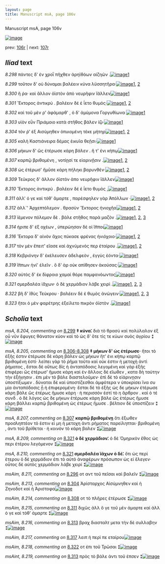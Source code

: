 ```yaml
---
layout: page
title: Manuscript msA, page 106v
---
```


Manuscript msA, page 106v

[![image](http://www.homermultitext.org/iipsrv?OBJ=IIP,1.0&FIF=/project/homer/pyramidal/deepzoom/hmt/vaimg/2017a/VA106VN_0609.tif&WID=100&CVT=JPEG)](http://www.homermultitext.org/ict2/?urn=urn:cite2:hmt:vaimg.2017a:VA106VN_0609)

prev:  [106r](../106r) | next:  [107r](../107r)

## *Iliad* text

*8.298* <a id="8.298"/> πάντες δ' ἐν χροῒ πῆχθεν ἀρηϊθόων αἰζηῶν .[![image](http://www.homermultitext.org/iipsrv?OBJ=IIP,1.0&FIF=/project/homer/pyramidal/deepzoom/hmt/vaimg/2017a/VA106VN_0609.tif&RGN=0.4505,0.2434,0.4184,0.0361&WID=1000&CVT=JPEG)](http://www.homermultitext.org/ict2/?urn=urn:cite2:hmt:vaimg.2017a:VA106VN_0609@0.4505,0.2434,0.4184,0.0361)[1](#msA_8.1)

*8.299* <a id="8.299"/> τοῦτον δ' οὐ δύναμαι βαλέειν κύνα λϋσσητῆρα·[![image](http://www.homermultitext.org/iipsrv?OBJ=IIP,1.0&FIF=/project/homer/pyramidal/deepzoom/hmt/vaimg/2017a/VA106VN_0609.tif&RGN=0.4344,0.266,0.4505,0.0323&WID=1000&CVT=JPEG)](http://www.homermultitext.org/ict2/?urn=urn:cite2:hmt:vaimg.2017a:VA106VN_0609@0.4344,0.266,0.4505,0.0323)[1](#msA_8.1), [2](#msA_8.204)

*8.300* <a id="8.300"/> ῆ ῥα· καὶ ἄλλον ὀϊστὸν ἀπὸ νευρῆφιν ἴ̈αλλεν[![image](http://www.homermultitext.org/iipsrv?OBJ=IIP,1.0&FIF=/project/homer/pyramidal/deepzoom/hmt/vaimg/2017a/VA106VN_0609.tif&RGN=0.4464,0.2863,0.4114,0.0323&WID=1000&CVT=JPEG)](http://www.homermultitext.org/ict2/?urn=urn:cite2:hmt:vaimg.2017a:VA106VN_0609@0.4464,0.2863,0.4114,0.0323)[1](#msA_8.1)

*8.301* <a id="8.301"/> Ἕκτορος ἀντικρὺ . 					βαλέειν δέ ἑ ΐετο θυμός·[![image](http://www.homermultitext.org/iipsrv?OBJ=IIP,1.0&FIF=/project/homer/pyramidal/deepzoom/hmt/vaimg/2017a/VA106VN_0609.tif&RGN=0.4434,0.3043,0.4114,0.0323&WID=1000&CVT=JPEG)](http://www.homermultitext.org/ict2/?urn=urn:cite2:hmt:vaimg.2017a:VA106VN_0609@0.4434,0.3043,0.4114,0.0323)[1](#msA_8.1), [2](#msAim_8.212)

*8.302* <a id="8.302"/> καὶ τοῦ μὲν ρ' ἀφάμαρθ' , ὁ δ' ἀμύμονα Γοργυθίωνα 				[![image](http://www.homermultitext.org/iipsrv?OBJ=IIP,1.0&FIF=/project/homer/pyramidal/deepzoom/hmt/vaimg/2017a/VA106VN_0609.tif&RGN=0.4505,0.3186,0.4384,0.0323&WID=1000&CVT=JPEG)](http://www.homermultitext.org/ict2/?urn=urn:cite2:hmt:vaimg.2017a:VA106VN_0609@0.4505,0.3186,0.4384,0.0323)[1](#msA_8.1)

*8.303* <a id="8.303"/> υἱὸν εῢν Πριάμοιο κατὰ στῆθος βάλεν ἰ̈ῷ·[![image](http://www.homermultitext.org/iipsrv?OBJ=IIP,1.0&FIF=/project/homer/pyramidal/deepzoom/hmt/vaimg/2017a/VA106VN_0609.tif&RGN=0.4354,0.3396,0.4164,0.0323&WID=1000&CVT=JPEG)](http://www.homermultitext.org/ict2/?urn=urn:cite2:hmt:vaimg.2017a:VA106VN_0609@0.4354,0.3396,0.4164,0.0323)[1](#msA_8.1)

*8.304* <a id="8.304"/> τόν ῥ' ἐξ Αισύμηθεν ὀπυιομένη τέκε μήτηρ[![image](http://www.homermultitext.org/iipsrv?OBJ=IIP,1.0&FIF=/project/homer/pyramidal/deepzoom/hmt/vaimg/2017a/VA106VN_0609.tif&RGN=0.4535,0.3576,0.4074,0.0323&WID=1000&CVT=JPEG)](http://www.homermultitext.org/ict2/?urn=urn:cite2:hmt:vaimg.2017a:VA106VN_0609@0.4535,0.3576,0.4074,0.0323)[1](#msA_8.1), [2](#msAim_8.213)

*8.305* <a id="8.305"/> καλὴ Καστιάνειρα δέμας 					ἐικυῖα θεῇσι·[![image](http://www.homermultitext.org/iipsrv?OBJ=IIP,1.0&FIF=/project/homer/pyramidal/deepzoom/hmt/vaimg/2017a/VA106VN_0609.tif&RGN=0.4535,0.3779,0.4134,0.0323&WID=1000&CVT=JPEG)](http://www.homermultitext.org/ict2/?urn=urn:cite2:hmt:vaimg.2017a:VA106VN_0609@0.4535,0.3779,0.4134,0.0323)[1](#msA_8.1)

*8.306* <a id="8.306"/> μήκων δ' ὣς ἑτέρωσε κάρη βάλεν . ἥ τ' ἐνι κήπῳ[![image](http://www.homermultitext.org/iipsrv?OBJ=IIP,1.0&FIF=/project/homer/pyramidal/deepzoom/hmt/vaimg/2017a/VA106VN_0609.tif&RGN=0.4394,0.3959,0.4535,0.0316&WID=1000&CVT=JPEG)](http://www.homermultitext.org/ict2/?urn=urn:cite2:hmt:vaimg.2017a:VA106VN_0609@0.4394,0.3959,0.4535,0.0316)[1](#msA_8.1)

*8.307* <a id="8.307"/> καρπῷ βριθομένη , νοτίῃσί τε εἰαρινῇσιν .[![image](http://www.homermultitext.org/iipsrv?OBJ=IIP,1.0&FIF=/project/homer/pyramidal/deepzoom/hmt/vaimg/2017a/VA106VN_0609.tif&RGN=0.4404,0.414,0.4454,0.0316&WID=1000&CVT=JPEG)](http://www.homermultitext.org/ict2/?urn=urn:cite2:hmt:vaimg.2017a:VA106VN_0609@0.4404,0.414,0.4454,0.0316)[1](#msA_8.207), [2](#msA_8.1)

*8.308* <a id="8.308"/> ὡς ἑτέρωσ' ἤμῡσε κάρη πήληκι βαρυνθέν·[![image](http://www.homermultitext.org/iipsrv?OBJ=IIP,1.0&FIF=/project/homer/pyramidal/deepzoom/hmt/vaimg/2017a/VA106VN_0609.tif&RGN=0.4424,0.4305,0.4244,0.0316&WID=1000&CVT=JPEG)](http://www.homermultitext.org/ict2/?urn=urn:cite2:hmt:vaimg.2017a:VA106VN_0609@0.4424,0.4305,0.4244,0.0316)[1](#msAim_8.214), [2](#msA_8.1)

*8.309* <a id="8.309"/> Τεῦκρος δ' ἄλλον 					ὀϊστὸν ἀπο νευρῆφιν ἴ̈αλλεν[![image](http://www.homermultitext.org/iipsrv?OBJ=IIP,1.0&FIF=/project/homer/pyramidal/deepzoom/hmt/vaimg/2017a/VA106VN_0609.tif&RGN=0.4555,0.45,0.4294,0.0346&WID=1000&CVT=JPEG)](http://www.homermultitext.org/ict2/?urn=urn:cite2:hmt:vaimg.2017a:VA106VN_0609@0.4555,0.45,0.4294,0.0346)[1](#msA_8.1)

*8.310* <a id="8.310"/> Ἕκτορος ἀντικρὺ . 					βαλέειν δέ ἑ ΐετο θυμὸς ,[![image](http://www.homermultitext.org/iipsrv?OBJ=IIP,1.0&FIF=/project/homer/pyramidal/deepzoom/hmt/vaimg/2017a/VA106VN_0609.tif&RGN=0.4555,0.4688,0.4084,0.0346&WID=1000&CVT=JPEG)](http://www.homermultitext.org/ict2/?urn=urn:cite2:hmt:vaimg.2017a:VA106VN_0609@0.4555,0.4688,0.4084,0.0346)[1](#msA_8.1)

*8.311* <a id="8.311"/> ἀλλ' ό γε καὶ τόθ' ἅμαρτε , παρέσφηλεν γὰρ Ἀπόλλων ·[![image](http://www.homermultitext.org/iipsrv?OBJ=IIP,1.0&FIF=/project/homer/pyramidal/deepzoom/hmt/vaimg/2017a/VA106VN_0609.tif&RGN=0.4555,0.4853,0.4334,0.0361&WID=1000&CVT=JPEG)](http://www.homermultitext.org/ict2/?urn=urn:cite2:hmt:vaimg.2017a:VA106VN_0609@0.4555,0.4853,0.4334,0.0361)[1](#msA_8.1), [2](#msAim_8.215)

*8.312* <a id="8.312"/> ἀλλ`' Ἀρχεπτόλεμον . 					θρασὺν Ἕκτορος ἡνιοχῆα[![image](http://www.homermultitext.org/iipsrv?OBJ=IIP,1.0&FIF=/project/homer/pyramidal/deepzoom/hmt/vaimg/2017a/VA106VN_0609.tif&RGN=0.4424,0.5064,0.4454,0.0353&WID=1000&CVT=JPEG)](http://www.homermultitext.org/ict2/?urn=urn:cite2:hmt:vaimg.2017a:VA106VN_0609@0.4424,0.5064,0.4454,0.0353)[1](#msA_8.1), [2](#msA_8.208)

*8.313* <a id="8.313"/> ϊέμενον πόλεμον δὲ . βάλε στῆθος παρὰ μαζὸν .[![image](http://www.homermultitext.org/iipsrv?OBJ=IIP,1.0&FIF=/project/homer/pyramidal/deepzoom/hmt/vaimg/2017a/VA106VN_0609.tif&RGN=0.4474,0.5237,0.4424,0.0376&WID=1000&CVT=JPEG)](http://www.homermultitext.org/ict2/?urn=urn:cite2:hmt:vaimg.2017a:VA106VN_0609@0.4474,0.5237,0.4424,0.0376)[1](#msAint_8.219), [2](#msAim_8.216), [3](#msA_8.1)

*8.314* <a id="8.314"/> ήριπε δ' ἐξ οχέων , ὑπερώησαν δέ οἱ ἵ̈πποι[![image](http://www.homermultitext.org/iipsrv?OBJ=IIP,1.0&FIF=/project/homer/pyramidal/deepzoom/hmt/vaimg/2017a/VA106VN_0609.tif&RGN=0.4575,0.544,0.4014,0.0353&WID=1000&CVT=JPEG)](http://www.homermultitext.org/ict2/?urn=urn:cite2:hmt:vaimg.2017a:VA106VN_0609@0.4575,0.544,0.4014,0.0353)[1](#msA_8.1)

*8.316* <a id="8.316"/> Ἕκτορα δ' αἰνὸν ἄχος 					πύκασε φρένας ἡνιόχοιο·[![image](http://www.homermultitext.org/iipsrv?OBJ=IIP,1.0&FIF=/project/homer/pyramidal/deepzoom/hmt/vaimg/2017a/VA106VN_0609.tif&RGN=0.4424,0.5642,0.4545,0.0331&WID=1000&CVT=JPEG)](http://www.homermultitext.org/ict2/?urn=urn:cite2:hmt:vaimg.2017a:VA106VN_0609@0.4424,0.5642,0.4545,0.0331)[1](#msA_8.1), [2](#msAint_8.220)

*8.317* <a id="8.317"/> τὸν μὲν ἔπειτ' εἴασε καὶ ἀχνύμενός περ ἑταίρου .[![image](http://www.homermultitext.org/iipsrv?OBJ=IIP,1.0&FIF=/project/homer/pyramidal/deepzoom/hmt/vaimg/2017a/VA106VN_0609.tif&RGN=0.4374,0.583,0.4585,0.0368&WID=1000&CVT=JPEG)](http://www.homermultitext.org/ict2/?urn=urn:cite2:hmt:vaimg.2017a:VA106VN_0609@0.4374,0.583,0.4585,0.0368)[1](#msA_8.1), [2](#msAim_8.217)

*8.318* <a id="8.318"/> Κεβριόνην δ' ἐκέλευσεν 					ἀδελφεὸν , ἐγγὺς ἐόντα·[![image](http://www.homermultitext.org/iipsrv?OBJ=IIP,1.0&FIF=/project/homer/pyramidal/deepzoom/hmt/vaimg/2017a/VA106VN_0609.tif&RGN=0.4585,0.6011,0.4354,0.0331&WID=1000&CVT=JPEG)](http://www.homermultitext.org/ict2/?urn=urn:cite2:hmt:vaimg.2017a:VA106VN_0609@0.4585,0.6011,0.4354,0.0331)[1](#msA_8.1)

*8.319* <a id="8.319"/> ἵ̈ππων ἡνί' ἑλεῖν . ὃ δ' ὰρ οὐκ απίθησεν ἀκούσας·[![image](http://www.homermultitext.org/iipsrv?OBJ=IIP,1.0&FIF=/project/homer/pyramidal/deepzoom/hmt/vaimg/2017a/VA106VN_0609.tif&RGN=0.4585,0.6183,0.4444,0.0383&WID=1000&CVT=JPEG)](http://www.homermultitext.org/ict2/?urn=urn:cite2:hmt:vaimg.2017a:VA106VN_0609@0.4585,0.6183,0.4444,0.0383)[1](#msA_8.1)

*8.320* <a id="8.320"/> αὐτὸς δ' ἐκ δίφροιο χαμαὶ θόρε παμφανόωντος[![image](http://www.homermultitext.org/iipsrv?OBJ=IIP,1.0&FIF=/project/homer/pyramidal/deepzoom/hmt/vaimg/2017a/VA106VN_0609.tif&RGN=0.4635,0.6356,0.4354,0.0353&WID=1000&CVT=JPEG)](http://www.homermultitext.org/ict2/?urn=urn:cite2:hmt:vaimg.2017a:VA106VN_0609@0.4635,0.6356,0.4354,0.0353)[1](#msA_8.1)

*8.321* <a id="8.321"/> σμερδαλέα ἰ̈άχων· ὁ δὲ χερμάδιον λάβε χειρὶ .[![image](http://www.homermultitext.org/iipsrv?OBJ=IIP,1.0&FIF=/project/homer/pyramidal/deepzoom/hmt/vaimg/2017a/VA106VN_0609.tif&RGN=0.4525,0.6544,0.4424,0.0383&WID=1000&CVT=JPEG)](http://www.homermultitext.org/ict2/?urn=urn:cite2:hmt:vaimg.2017a:VA106VN_0609@0.4525,0.6544,0.4424,0.0383)[1](#msA_8.1), [2](#msA_8.210), [3](#msA_8.209)

*8.322* <a id="8.322"/> βῆ δ' ϊθὺς Τεύκρου · 					βαλέειν δέ ἑ θυμὸς ἀνώγειν·[![image](http://www.homermultitext.org/iipsrv?OBJ=IIP,1.0&FIF=/project/homer/pyramidal/deepzoom/hmt/vaimg/2017a/VA106VN_0609.tif&RGN=0.4494,0.6732,0.4545,0.0346&WID=1000&CVT=JPEG)](http://www.homermultitext.org/ict2/?urn=urn:cite2:hmt:vaimg.2017a:VA106VN_0609@0.4494,0.6732,0.4545,0.0346)[1](#msAim_8.218), [2](#msA_8.1), [3](#msAext_8.221)

*8.323* <a id="8.323"/> ἤτοι ὁ μὲν φαρέτρης ἐξείλετο πικρὸν ὀϊστὸν .[![image](http://www.homermultitext.org/iipsrv?OBJ=IIP,1.0&FIF=/project/homer/pyramidal/deepzoom/hmt/vaimg/2017a/VA106VN_0609.tif&RGN=0.4645,0.6935,0.4044,0.0338&WID=1000&CVT=JPEG)](http://www.homermultitext.org/ict2/?urn=urn:cite2:hmt:vaimg.2017a:VA106VN_0609@0.4645,0.6935,0.4044,0.0338)[1](#msA_8.1)

## *Scholia* text

*msA, 8.204, commenting on* [8.299](#8.299)  <a id="msA_8.204"/> **‡ κύνα⁚** διὰ τὸ θρασὺ καὶ πολύλαλον ἐξ οὗ νῦν ἔφυγες θάνατον κύον καὶ τὸ ὡς δ' ὅτε τίς τε κύων συὸς ἀγρίου ⁑[![image](http://www.homermultitext.org/iipsrv?OBJ=IIP,1.0&FIF=/project/homer/pyramidal/deepzoom/hmt/vaimg/2017a/VA106VN_0609.tif&RGN=0.1743,0.1341,0.6634,0.035&WID=1000&CVT=JPEG)](http://www.homermultitext.org/ict2/?urn=urn:cite2:hmt:vaimg.2017a:VA106VN_0609@0.1743,0.1341,0.6634,0.035)

*msA, 8.205, commenting on* [8.306-8.308](#8.306-8.308)  <a id="msA_8.205"/> **‡ μήκων δ' ὡς ἑτέρωσε·** ἤτοι τὸ ἑξῆς ἐστιν ἑτέρωσε δὲ κάρη βάλεν ὡς μήκων ἥτ' ἐνι κήπῳ καρπῷ βριθομένη ἐστί· λείπει γὰρ τὸ ῥῆμα τοῦτο καὶ οὐκ ἐστιν ἡ μετοχὴ ἀντὶ ῥήματος , ἔσται δὲ οὕτως δῖς ἡ ἀνταπόδοσις λεγομένη καὶ γὰρ ἑξῆς ἐπιφέρει ὣς ἑτέρωσ' ἤμυσε κάρη καὶ ἐν ἄλλοις δὲ εἴωθεν , κατα δὴ ταύτην τὴν ἐξήγησιν . ἐπι μὲν τὸ βάλε διαστελοῦμεν· ἐπὶ δὲ τὸ εἰἀρινῃσιν ὑποστίξωμεν . δύναται δὲ καὶ ὑποστίζεσθαι ἀμφότερα ν ὑποκρίσει ἵνα συ μία ἀνταπόδοσις ᾖ ἡ ἐπιφερομένη· ἔσται δὲ τὸ ἑξῆς ὡς δε μήκων ἑτέρωσε κάρη βάλε ὣς ἑτέρως ἤμυσε κάρη · ἠ περισσόν ἐστί τὸ η ἄρθρον . καὶ ὁ τέ συνδ . ὁ δὲ λόγος ὡς δε μήκων ἑτέρωσε κάρη βάλε ὣς ἑτέρως ἤμυσε κάρη βάλλει καρπῷ βριθομένη ὡς ἑτέρως ἤμυσε . βέλτιον δὲ ὑποστίζειν ⁑[![image](http://www.homermultitext.org/iipsrv?OBJ=IIP,1.0&FIF=/project/homer/pyramidal/deepzoom/hmt/vaimg/2017a/VA106VN_0609.tif&RGN=0.1777,0.3958,0.226,0.2532&WID=1000&CVT=JPEG)](http://www.homermultitext.org/ict2/?urn=urn:cite2:hmt:vaimg.2017a:VA106VN_0609@0.1777,0.3958,0.226,0.2532)

*msA, 8.207, commenting on* [8.307](#8.307)  <a id="msA_8.207"/> **καρπῷ βριθομένῃ** ὅτι ἔξωθεν προσληπτέον τὸ ἐστιν εἰ μη ἡ μετοχη ἀντι ρήματος παρείληπται· βριθομένη , ἀντι τοῦ βρίθεται · ἠ κοινὸν τὸ κάρη βαλεν ⁑[![image](http://www.homermultitext.org/iipsrv?OBJ=IIP,1.0&FIF=/project/homer/pyramidal/deepzoom/hmt/vaimg/2017a/VA106VN_0609.tif&RGN=0.1829,0.6642,0.2406,0.0669&WID=1000&CVT=JPEG)](http://www.homermultitext.org/ict2/?urn=urn:cite2:hmt:vaimg.2017a:VA106VN_0609@0.1829,0.6642,0.2406,0.0669)

*msA, 8.209, commenting on* [8.321](#8.321)  <a id="msA_8.209"/> **ὁ δὲ χερμάδιον⁚** ὁ δὲ Ὁμηρικὸν ἔθος ὡς περι ἑτέρου λεγόμενον ⁑[![image](http://www.homermultitext.org/iipsrv?OBJ=IIP,1.0&FIF=/project/homer/pyramidal/deepzoom/hmt/vaimg/2017a/VA106VN_0609.tif&RGN=0.4823,0.7273,0.3797,0.0399&WID=1000&CVT=JPEG)](http://www.homermultitext.org/ict2/?urn=urn:cite2:hmt:vaimg.2017a:VA106VN_0609@0.4823,0.7273,0.3797,0.0399)

*msA, 8.210, commenting on* [8.321](#8.321)  <a id="msA_8.210"/> **σμερδαλέα ϊάχων ὁ δέ⁚** ὅτι ὡς περὶ ἑτερου ὁ δὲ χερμάδιον ἐπι τὸ αὐτὸ ἀναφέρων πρόσωπον ὡς εἰ ἔλεγεν· οὗτος δὲ αὐτὸς χερμάδιον λάβε χειρί ⁑[![image](http://www.homermultitext.org/iipsrv?OBJ=IIP,1.0&FIF=/project/homer/pyramidal/deepzoom/hmt/vaimg/2017a/VA106VN_0609.tif&RGN=0.1877,0.7413,0.6866,0.0659&WID=1000&CVT=JPEG)](http://www.homermultitext.org/ict2/?urn=urn:cite2:hmt:vaimg.2017a:VA106VN_0609@0.1877,0.7413,0.6866,0.0659)

*msAim, 8.211, commenting on* [8.296](#8.296)  <a id="msAim_8.211"/> οτ αντ τοῦ πεῖσαι καὶ βαλεῖν ⁑[![image](http://www.homermultitext.org/iipsrv?OBJ=IIP,1.0&FIF=/project/homer/pyramidal/deepzoom/hmt/vaimg/2017a/VA106VN_0609.tif&RGN=0.3826,0.2738,0.0629,0.0311&WID=1000&CVT=JPEG)](http://www.homermultitext.org/ict2/?urn=urn:cite2:hmt:vaimg.2017a:VA106VN_0609@0.3826,0.2738,0.0629,0.0311)

*msAim, 8.213, commenting on* [8.304](#8.304)  <a id="msAim_8.213"/> Ἀρίσταρχος Αἱσύμνηθεν καὶ ἡ Ζηνοδοτ καὶ ἡ Ἀριστοφα[![image](http://www.homermultitext.org/iipsrv?OBJ=IIP,1.0&FIF=/project/homer/pyramidal/deepzoom/hmt/vaimg/2017a/VA106VN_0609.tif&RGN=0.3903,0.3697,0.0637,0.0498&WID=1000&CVT=JPEG)](http://www.homermultitext.org/ict2/?urn=urn:cite2:hmt:vaimg.2017a:VA106VN_0609@0.3903,0.3697,0.0637,0.0498)

*msAim, 8.214, commenting on* [8.308](#8.308)  <a id="msAim_8.214"/> οτ τὸ πλῆρες ἑτέρωσε ⁑[![image](http://www.homermultitext.org/iipsrv?OBJ=IIP,1.0&FIF=/project/homer/pyramidal/deepzoom/hmt/vaimg/2017a/VA106VN_0609.tif&RGN=0.3957,0.4456,0.0543,0.0268&WID=1000&CVT=JPEG)](http://www.homermultitext.org/ict2/?urn=urn:cite2:hmt:vaimg.2017a:VA106VN_0609@0.3957,0.4456,0.0543,0.0268)

*msAim, 8.215, commenting on* [8.311](#8.311)  <a id="msAim_8.215"/> διχῶς ἀλλ ὅ γε τοῦ μὲν άμαρτε καὶ ἀλλ ὁ γε καὶ τόθ' άμαρτε ⁑[![image](http://www.homermultitext.org/iipsrv?OBJ=IIP,1.0&FIF=/project/homer/pyramidal/deepzoom/hmt/vaimg/2017a/VA106VN_0609.tif&RGN=0.398,0.5001,0.0637,0.0457&WID=1000&CVT=JPEG)](http://www.homermultitext.org/ict2/?urn=urn:cite2:hmt:vaimg.2017a:VA106VN_0609@0.398,0.5001,0.0637,0.0457)

*msAim, 8.216, commenting on* [8.313](#8.313)  <a id="msAim_8.216"/> βραχ διασταλτ μετα τὴν δὲ συλλαβην ⁑[![image](http://www.homermultitext.org/iipsrv?OBJ=IIP,1.0&FIF=/project/homer/pyramidal/deepzoom/hmt/vaimg/2017a/VA106VN_0609.tif&RGN=0.3969,0.5413,0.0649,0.0354&WID=1000&CVT=JPEG)](http://www.homermultitext.org/ict2/?urn=urn:cite2:hmt:vaimg.2017a:VA106VN_0609@0.3969,0.5413,0.0649,0.0354)

*msAim, 8.217, commenting on* [8.317](#8.317)  <a id="msAim_8.217"/> λειπ ἡ περὶ πε εταίρου[![image](http://www.homermultitext.org/iipsrv?OBJ=IIP,1.0&FIF=/project/homer/pyramidal/deepzoom/hmt/vaimg/2017a/VA106VN_0609.tif&RGN=0.4063,0.6003,0.0517,0.0287&WID=1000&CVT=JPEG)](http://www.homermultitext.org/ict2/?urn=urn:cite2:hmt:vaimg.2017a:VA106VN_0609@0.4063,0.6003,0.0517,0.0287)

*msAim, 8.218, commenting on* [8.322](#8.322)  <a id="msAim_8.218"/> οτ ἐπι τοῦ Τρῶσαι ⁑[![image](http://www.homermultitext.org/iipsrv?OBJ=IIP,1.0&FIF=/project/homer/pyramidal/deepzoom/hmt/vaimg/2017a/VA106VN_0609.tif&RGN=0.4151,0.6896,0.042,0.0294&WID=1000&CVT=JPEG)](http://www.homermultitext.org/ict2/?urn=urn:cite2:hmt:vaimg.2017a:VA106VN_0609@0.4151,0.6896,0.042,0.0294)

*msAint, 8.219, commenting on* [8.313](#8.313)  <a id="msAint_8.219"/> πρὸς τὸ βάλε ἀντι τοῦ έπσεν ⁑[![image](http://www.homermultitext.org/iipsrv?OBJ=IIP,1.0&FIF=/project/homer/pyramidal/deepzoom/hmt/vaimg/2017a/VA106VN_0609.tif&RGN=0.8811,0.5276,0.0251,0.0442&WID=1000&CVT=JPEG)](http://www.homermultitext.org/ict2/?urn=urn:cite2:hmt:vaimg.2017a:VA106VN_0609@0.8811,0.5276,0.0251,0.0442)